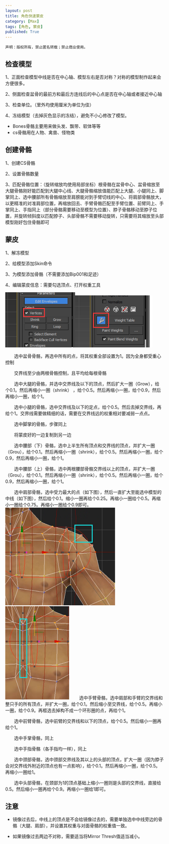 ```yaml
---
layout: post
title: 角色快速蒙皮
category: [Max]
tags: [角色, 蒙皮]
published: True
---
```



`声明：版权所有，禁止匿名转载；禁止商业使用。`


## 检查模型 ##
1、正面检查模型中线是否在中心轴、模型左右是否对称？对称的模型制作起来会方便很多。

2、侧面检查盆骨的最前方和最后方连线后的中心点是否在中心轴或者接近中心轴

3、检查单位。（里外均使用厘米为单位为佳）

4、冻结模型（去掉灰色显示的冻结），避免不小心修改了模型。

- Bones骨骼主要用来做头发、飘带、软体等等
- cs骨骼用在人物、禽兽、怪物类





## 创建骨骼 ##
1、创建CS骨骼

2、设置骨骼数量

3、匹配骨骼位置：（旋转缩放均使用局部坐标）根骨骼在盆骨中心、盆骨缩放至大腿骨骼刚好能匹配到大腿中心线、大腿骨骼缩放值能匹配上大腿、小腿同上、脚掌同上、选中腰部所有骨骼缩放至肩膀能对到手臂切线的中心、将肩部骨骼放大，以更精准的对准肩部位置，再缩放回去、手臂骨骼匹配至手臂位置、前臂同上、手掌同上、手指同上（部分骨骼需要移动至模型为位置）、脖子骨骼移动至脖子位置，并旋转倾斜度以匹配脖子、头部骨骼不需要移动旋转，只需要将其缩放至头部模型刚好包住骨骼即可






## 蒙皮 ##
1、解冻模型

2、给模型添加Skin命令

3、为模型添加骨骼（不需要添加Bip001和足迹）

4、编辑蒙皮信息：需要勾选顶点、打开权重工具

<left>
<img src="/public/img/角色快速蒙皮/01.png"><img src="/public/img/角色快速蒙皮/02.png">
</left>

　　选中盆骨骨骼，再选中所有的点，将其权重全部设置为1。因为全身都受重心控制

　　交界线至少由两根骨骼控制，且平均给每根骨骼

　　选中大腿的骨骼，并选中交界线及以下的顶点，然后扩大一圈（Grow），给个0.1。然后再缩小一圈（shrink） ，给个0.5。然后再缩小一圈，给个0.9，然后再缩小一圈，给个1。

　　选中小腿的骨骼，选中交界线及以下的定点，给个0.5。然后去掉交界线，再给个1。交界线需要做精细的话，需要在交界线远的权重相对要减弱一点点。

　　选中脚掌的骨骼，步骤同上

　　将蒙皮好的一边复制到另一边

　　选中腰部（下）骨骼，选中上半生所有顶点和交界线的顶点，并扩大一圈（Grou），给个0.1。然后再缩小一圈（shrink），给个0.5。然后再缩小一圈，给个0.9，然后再缩小一圈，给个1。

　　选中腰部（上）骨骼，选中两根腰部骨骼交界线以上的顶点，并扩大一圈（Grou），给个0.1。然后再缩小一圈（shrink），给个0.5。然后再缩小一圈，给个0.9，然后再缩小一圈，给个1。

　　选中肩部骨骼，选中受力最大的点（如下图），然后一直扩大至能选中模型的中线（如下图），然后给个0.1。缩小一圈再给个0.25。再缩小一圈给个0.5。再缩小一圈给个0.75。再缩小一圈给个0.9即可。
<left>
	<img src="/public/img/角色快速蒙皮/03.png"><img src="/public/img/角色快速蒙皮/04.png">
</left>
　　选中手臂骨骼，选中肩部和手臂的交界线和整只手的所有顶点，并扩大一圈，给个0.1。然后缩小至交界线，给个0.5。再缩小一圈，给个0.9。再框选去掉构不成一个环形圈的点，再给个1。

　　选中前臂骨骼，选中前臂的交界线和以下的顶点，给个0.5。然后缩小一圈再给个1。

　　选中手掌骨骼，同上

　　选中手指骨骼（各手指均一样），同上

　　选中颈部骨骼，选中颈部交界线及其以上的头部的顶点，扩大一圈（因为脖子会对交界线外附近的顶点也有一点影响），给个0.1。然后再缩小一圈，给个0.5。再缩小一圈给1。

　　选中头部骨骼，在颈部为1的顶点基础上缩小一圈则是头部的交界线，直接给0.5。然后缩小一圈再给个0.9。再缩小一圈给1即可。






## 注意 ##
- 镜像过去后，中线上的顶点是不会给镜像过去的，需要单独选中中线旁边的骨骼（大腿、肩部），并设置其权重与对面骨骼的权重值一致。

- 如果镜像过去两边不对称，需要适当将Mirror Thresh值适当减小。
